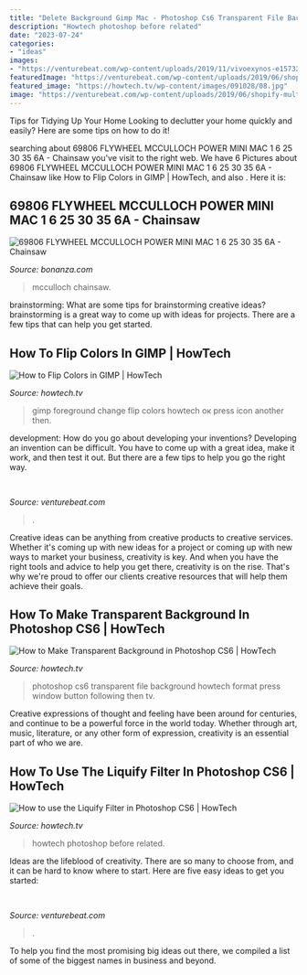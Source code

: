 ```yaml
---
title: "Delete Background Gimp Mac - Photoshop Cs6 Transparent File Background Howtech Format Press Window Button Following Then Tv"
description: "Howtech photoshop before related"
date: "2023-07-24"
categories:
- "ideas"
images:
- "https://venturebeat.com/wp-content/uploads/2019/11/vivoexynos-e1573227653262.jpg"
featuredImage: "https://venturebeat.com/wp-content/uploads/2019/06/shopify-multi-language.png"
featured_image: "https://howtech.tv/wp-content/images/091028/08.jpg"
image: "https://venturebeat.com/wp-content/uploads/2019/06/shopify-multi-language.png"
---
```



Tips for Tidying Up Your Home
Looking to declutter your home quickly and easily? Here are some tips on how to do it!

	

		
searching about 69806 FLYWHEEL MCCULLOCH POWER MINI MAC 1 6 25 30 35 6A - Chainsaw you've visit to the right web. We have 6 Pictures about 69806 FLYWHEEL MCCULLOCH POWER MINI MAC 1 6 25 30 35 6A - Chainsaw like How to Flip Colors in GIMP | HowTech,  and also . Here it is:
		
    
## 69806 FLYWHEEL MCCULLOCH POWER MINI MAC 1 6 25 30 35 6A - Chainsaw

<img loading=lazy src="https://bonanzleimages.s3.amazonaws.com/afu/images/9966/0041/_bcdp15g_wk___kgrhquh-d0equjnhitfbky2_cert____3.jpg" onerror="this.onerror=null;this.src='https://tse4.mm.bing.net/th?id=OIP.lM2NcZGC2f8v4JD6afFSwAHaJZ&amp;pid=15.1';" alt="69806 FLYWHEEL MCCULLOCH POWER MINI MAC 1 6 25 30 35 6A - Chainsaw">

_Source: bonanza.com_

>mcculloch chainsaw. 

	

brainstorming: What are some tips for brainstorming creative ideas?
brainstorming is a great way to come up with ideas for projects. There are a few tips that can help you get started.

    
## How To Flip Colors In GIMP | HowTech

<img loading=lazy src="https://howtech.tv/wp-content/images/001415/02.jpg" onerror="this.onerror=null;this.src='https://tse1.mm.bing.net/th?id=OIP.dKA7W4sA6msT5Ah06nRHwQHaFY&amp;pid=15.1';" alt="How to Flip Colors in GIMP | HowTech">

_Source: howtech.tv_

>gimp foreground change flip colors howtech ок press icon another then. 

	

development: How do you go about developing your inventions?
Developing an invention can be difficult. You have to come up with a great idea, make it work, and then test it out. But there are a few tips to help you go the right way.

    
## 

<img loading=lazy src="https://venturebeat.com/wp-content/uploads/2019/11/vivoexynos-e1573227653262.jpg" onerror="this.onerror=null;this.src='https://tse2.mm.bing.net/th?id=OIP.oTbiObz3bFvUIhbHnSiY5wHaEK&amp;pid=15.1';" alt="">

_Source: venturebeat.com_

>. 

	

Creative ideas can be anything from creative products to creative services. Whether it's coming up with new ideas for a project or coming up with new ways to market your business, creativity is key. And when you have the right tools and advice to help you get there, creativity is on the rise. That's why we're proud to offer our clients creative resources that will help them achieve their goals.

    
## How To Make Transparent Background In Photoshop CS6 | HowTech

<img loading=lazy src="https://howtech.tv/wp-content/images/001946/05.jpg" onerror="this.onerror=null;this.src='https://tse1.mm.bing.net/th?id=OIP.cTpcAEAViN6tGPXqQW9R_gHaFj&amp;pid=15.1';" alt="How to Make Transparent Background in Photoshop CS6 | HowTech">

_Source: howtech.tv_

>photoshop cs6 transparent file background howtech format press window button following then tv. 

	

Creative expressions of thought and feeling have been around for centuries, and continue to be a powerful force in the world today. Whether through art, music, literature, or any other form of expression, creativity is an essential part of who we are.

    
## How To Use The Liquify Filter In Photoshop CS6 | HowTech

<img loading=lazy src="https://howtech.tv/wp-content/images/091028/08.jpg" onerror="this.onerror=null;this.src='https://tse4.mm.bing.net/th?id=OIP.vvX_wHAKAyVxkENGsQzMpgHaHa&amp;pid=15.1';" alt="How to use the Liquify Filter in Photoshop CS6 | HowTech">

_Source: howtech.tv_

>howtech photoshop before related. 

	

Ideas are the lifeblood of creativity. There are so many to choose from, and it can be hard to know where to start. Here are five easy ideas to get you started:

    
## 

<img loading=lazy src="https://venturebeat.com/wp-content/uploads/2019/06/shopify-multi-language.png" onerror="this.onerror=null;this.src='https://tse1.mm.bing.net/th?id=OIP.n4dZNeAVb2jWCDcLpu6k4gHaEo&amp;pid=15.1';" alt="">

_Source: venturebeat.com_

>. 

	

To help you find the most promising big ideas out there, we compiled a list of some of the biggest names in business and beyond.

